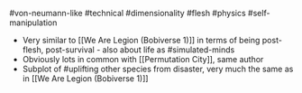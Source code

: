 #von-neumann-like #technical #dimensionality #flesh #physics #self-manipulation 

- Very similar to [[We Are Legion (Bobiverse 1)]] in terms of being post-flesh, post-survival - also about life as #simulated-minds
- Obviously lots in common with [[Permutation City]], same author
- Subplot of #uplifting other species from disaster, very much the same as in [[We Are Legion (Bobiverse 1)]]